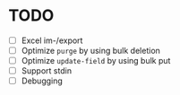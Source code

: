 # TODO

- [ ] Excel im-/export 
- [ ] Optimize `purge` by using bulk deletion
- [ ] Optimize `update-field` by using bulk put
- [ ] Support stdin
- [ ] Debugging
